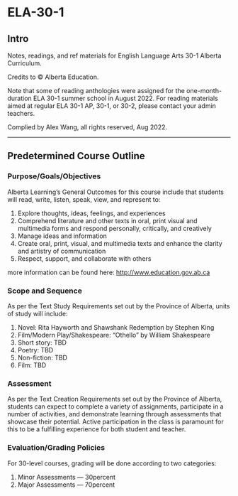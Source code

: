 # ELA-30-1

## Intro

Notes, readings, and ref materials for English Language Arts 30-1 Alberta Curriculum.

Credits to © Alberta Education.

Note that some of reading anthologies were assigned for the one-month-duration ELA 30-1 summer school in August 2022. For reading materials aimed at regular ELA 30-1 AP, 30-1, or 30-2, please contact your admin teachers.

Complied by Alex Wang, all rights reserved, Aug 2022.

---

## Predetermined Course Outline

### Purpose/Goals/Objectives

Alberta Learning’s General Outcomes for this course include that students will read, write, listen, speak, view, and represent to:
1. Explore thoughts, ideas, feelings, and experiences
2. Comprehend literature and other texts in oral, print visual and multimedia forms and respond personally, critically, and creatively
3. Manage ideas and information
4. Create oral, print, visual, and multimedia texts and enhance the clarity and artistry of communication
5. Respect, support, and collaborate with others

more information can be found here: http://www.education.gov.ab.ca

### Scope and Sequence
As per the Text Study Requirements set out by the Province of Alberta, units of study will include:
1. Novel: Rita Hayworth and Shawshank Redemption by Stephen King
2. Film/Modern Play/Shakespeare: “Othello” by William Shakespeare
3. Short story: TBD
4. Poetry: TBD
5. Non-fiction: TBD
6. Film: TBD

### Assessment
As per the Text Creation Requirements set out by the Province of Alberta, students can expect to complete a variety of assignments, participate in a number of activities, and demonstrate learning through assessments that showcase their potential. Active participation in the class is paramount for this to be a fulfilling experience for both student and teacher. 

### Evaluation/Grading Policies
For 30-level courses, grading will be done according to two categories:
1. Minor Assessments — $30 \text{percent}$
2. Major Assessments — $70 \text{percent}$
